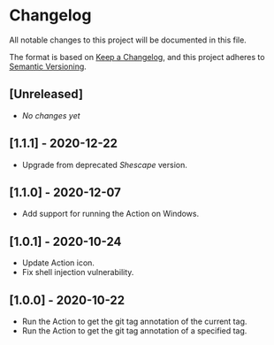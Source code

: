 # Changelog

All notable changes to this project will be documented in this file.

The format is based on [Keep a Changelog], and this project adheres to [Semantic
Versioning].

## [Unreleased]

- _No changes yet_

## [1.1.1] - 2020-12-22

- Upgrade from deprecated _Shescape_ version.

## [1.1.0] - 2020-12-07

- Add support for running the Action on Windows.

## [1.0.1] - 2020-10-24

- Update Action icon.
- Fix shell injection vulnerability.

## [1.0.0] - 2020-10-22

- Run the Action to get the git tag annotation of the current tag.
- Run the Action to get the git tag annotation of a specified tag.

[keep a changelog]: https://keepachangelog.com/en/1.0.0/
[semantic versioning]: https://semver.org/spec/v2.0.0.html
